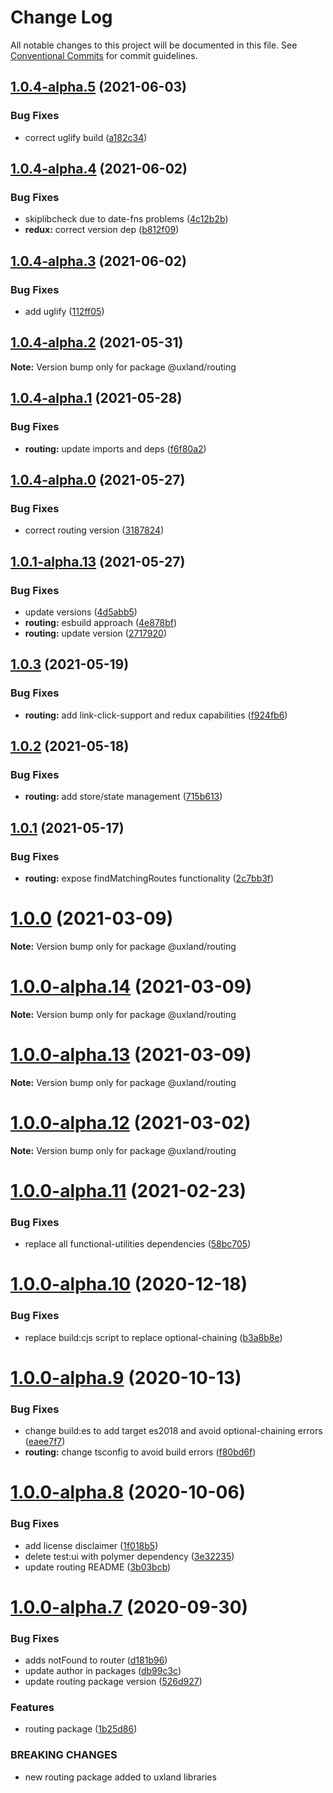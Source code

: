 # Change Log

All notable changes to this project will be documented in this file.
See [Conventional Commits](https://conventionalcommits.org) for commit guidelines.

## [1.0.4-alpha.5](https://github.com/uxland/uxland/compare/@uxland/routing@1.0.4-alpha.4...@uxland/routing@1.0.4-alpha.5) (2021-06-03)


### Bug Fixes

* correct uglify build ([a182c34](https://github.com/uxland/uxland/commit/a182c34cdd7a79d94c6c6476b7ba12e59fbf1bbe))





## [1.0.4-alpha.4](https://github.com/uxland/uxland/compare/@uxland/routing@1.0.4-alpha.3...@uxland/routing@1.0.4-alpha.4) (2021-06-02)


### Bug Fixes

* skiplibcheck due to date-fns problems ([4c12b2b](https://github.com/uxland/uxland/commit/4c12b2b49d03bf410b2f9dd40d85053617fbf3e8))
* **redux:** correct version dep ([b812f09](https://github.com/uxland/uxland/commit/b812f090f4f9045a617170d044f59d7a815b03c1))





## [1.0.4-alpha.3](https://github.com/uxland/uxland/compare/@uxland/routing@1.0.4-alpha.2...@uxland/routing@1.0.4-alpha.3) (2021-06-02)


### Bug Fixes

* add uglify ([112ff05](https://github.com/uxland/uxland/commit/112ff051f6344fbdff5d8c0e701256db78bb0d19))





## [1.0.4-alpha.2](https://github.com/uxland/uxland/compare/@uxland/routing@1.0.4-alpha.1...@uxland/routing@1.0.4-alpha.2) (2021-05-31)

**Note:** Version bump only for package @uxland/routing





## [1.0.4-alpha.1](https://github.com/uxland/uxland/compare/@uxland/routing@1.0.4-alpha.0...@uxland/routing@1.0.4-alpha.1) (2021-05-28)


### Bug Fixes

* **routing:** update imports and deps ([f6f80a2](https://github.com/uxland/uxland/commit/f6f80a2f94256f4c0ac54183b413f8eb4d362395))





## [1.0.4-alpha.0](https://github.com/uxland/uxland/compare/@uxland/routing@1.0.1-alpha.13...@uxland/routing@1.0.4-alpha.0) (2021-05-27)


### Bug Fixes

* correct routing version ([3187824](https://github.com/uxland/uxland/commit/3187824312340280f6d26b3ff6844c36acc1feea))





## [1.0.1-alpha.13](https://github.com/uxland/uxland/compare/@uxland/routing@1.0.3...@uxland/routing@1.0.1-alpha.13) (2021-05-27)


### Bug Fixes

* update versions ([4d5abb5](https://github.com/uxland/uxland/commit/4d5abb5946cbcb39b2cde3b9ebf2ea61892b9e1a))
* **routing:** esbuild approach ([4e878bf](https://github.com/uxland/uxland/commit/4e878bf26b486b8de16cb23a40e7b1811b256b7f))
* **routing:** update version ([2717920](https://github.com/uxland/uxland/commit/2717920d79214ecf8949e34e4d4faa0e21396045))





## [1.0.3](https://github.com/uxland/uxland/compare/@uxland/routing@1.0.2...@uxland/routing@1.0.3) (2021-05-19)


### Bug Fixes

* **routing:** add link-click-support and redux capabilities ([f924fb6](https://github.com/uxland/uxland/commit/f924fb6796708446aa5f20bb55af87c58bb58990))





## [1.0.2](https://github.com/uxland/uxland/compare/@uxland/routing@1.0.1...@uxland/routing@1.0.2) (2021-05-18)


### Bug Fixes

* **routing:** add store/state management ([715b613](https://github.com/uxland/uxland/commit/715b61364231c15780d0ad5ee7d44394113102b7))





## [1.0.1](https://github.com/uxland/uxland/compare/@uxland/routing@1.0.0...@uxland/routing@1.0.1) (2021-05-17)


### Bug Fixes

* **routing:** expose findMatchingRoutes functionality ([2c7bb3f](https://github.com/uxland/uxland/commit/2c7bb3f3a46d54fd59a1a78d966d671b2f3f6858))





# [1.0.0](https://github.com/uxland/uxland/compare/@uxland/routing@1.0.0-alpha.14...@uxland/routing@1.0.0) (2021-03-09)

**Note:** Version bump only for package @uxland/routing





# [1.0.0-alpha.14](https://github.com/uxland/uxland/compare/@uxland/routing@1.0.0-alpha.13...@uxland/routing@1.0.0-alpha.14) (2021-03-09)

**Note:** Version bump only for package @uxland/routing





# [1.0.0-alpha.13](https://github.com/uxland/uxland/compare/@uxland/routing@1.0.0-alpha.12...@uxland/routing@1.0.0-alpha.13) (2021-03-09)

**Note:** Version bump only for package @uxland/routing





# [1.0.0-alpha.12](https://github.com/uxland/uxland/compare/@uxland/routing@1.0.0-alpha.11...@uxland/routing@1.0.0-alpha.12) (2021-03-02)

**Note:** Version bump only for package @uxland/routing





# [1.0.0-alpha.11](https://github.com/uxland/uxland/compare/@uxland/routing@1.0.0-alpha.10...@uxland/routing@1.0.0-alpha.11) (2021-02-23)


### Bug Fixes

* replace all functional-utilities dependencies ([58bc705](https://github.com/uxland/uxland/commit/58bc7052d3c59fdeac3bad13b8f43b11b611b29b))





# [1.0.0-alpha.10](https://github.com/uxland/uxland/compare/@uxland/routing@1.0.0-alpha.9...@uxland/routing@1.0.0-alpha.10) (2020-12-18)


### Bug Fixes

* replace build:cjs script to replace optional-chaining ([b3a8b8e](https://github.com/uxland/uxland/commit/b3a8b8e06843d92ee7b11d5c021758a4ba016820))





# [1.0.0-alpha.9](https://github.com/uxland/uxland/compare/@uxland/routing@1.0.0-alpha.8...@uxland/routing@1.0.0-alpha.9) (2020-10-13)


### Bug Fixes

* change build:es to add target es2018 and avoid optional-chaining errors ([eaee7f7](https://github.com/uxland/uxland/commit/eaee7f79aecc91010963cb79fc4e95a70c5c9c74))
* **routing:** change tsconfig to avoid build errors ([f80bd6f](https://github.com/uxland/uxland/commit/f80bd6f4103e4dc4eab48cf97db252c87fddda10))





# [1.0.0-alpha.8](https://github.com/uxland/uxland/compare/@uxland/routing@1.0.0-alpha.7...@uxland/routing@1.0.0-alpha.8) (2020-10-06)


### Bug Fixes

* add license disclaimer ([1f018b5](https://github.com/uxland/uxland/commit/1f018b5d5688f0514963e45a15d20b6a4e3013b9))
* delete test:ui with polymer dependency ([3e32235](https://github.com/uxland/uxland/commit/3e3223503c2ef62273288bdb64482331f8b97ff9))
* update routing README ([3b03bcb](https://github.com/uxland/uxland/commit/3b03bcb1335d9a3b14159436ac1c0d0179586512))





# [1.0.0-alpha.7](https://github.com/uxland/uxland/compare/@uxland/routing@1.0.0-alpha.6...@uxland/routing@1.0.0-alpha.7) (2020-09-30)


### Bug Fixes

* adds notFound to router ([d181b96](https://github.com/uxland/uxland/commit/d181b9673285d17228e0d6c3cd128946e5546eab))
* update author in packages ([db99c3c](https://github.com/uxland/uxland/commit/db99c3c8c54fd0d62dfb0d7894e0e8b0962751b0))
* update routing package version ([526d927](https://github.com/uxland/uxland/commit/526d927ed044ac1421b3e4e25b784ee2258abe20))


### Features

* routing package ([1b25d86](https://github.com/uxland/uxland/commit/1b25d8654bf0726922b007db7ce613c7e7da8a74))


### BREAKING CHANGES

* new routing package added to uxland libraries
